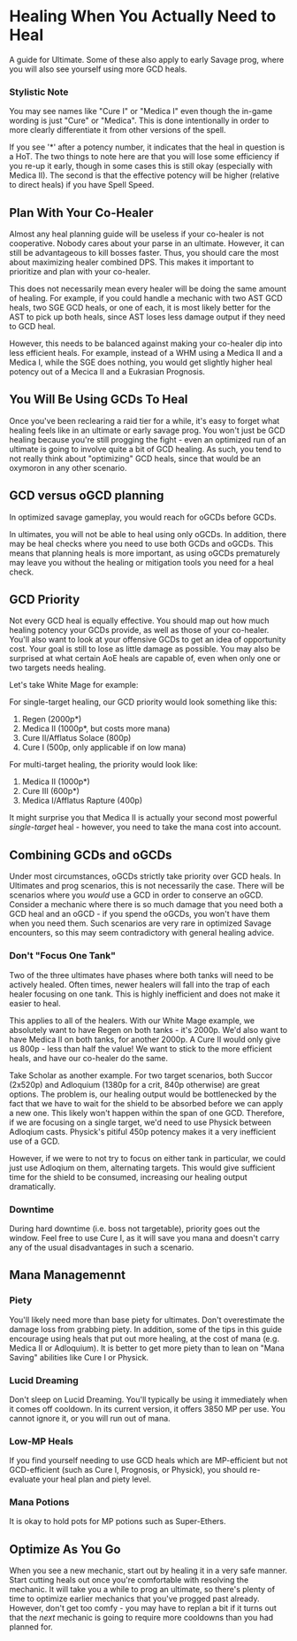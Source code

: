 # Healing When You Actually Need to Heal

[//]: # (TODO: make this intro better)
A guide for Ultimate. Some of these also apply to early Savage prog, where you will also see yourself using more GCD
heals.

### Stylistic Note

You may see names like "Cure I" or "Medica I" even though the in-game wording is just "Cure" or "Medica". This is done
intentionally in order to more clearly differentiate it from other versions of the spell.

If you see '*' after a potency number, it indicates that the heal in question is a HoT. The two things to note here are
that you will lose some efficiency if you re-up it early, though in some cases this is still okay (especially with
Medica II). The second is that the effective potency will be higher (relative to direct heals) if you have Spell Speed.

## Plan With Your Co-Healer

Almost any heal planning guide will be useless if your co-healer is not cooperative. Nobody cares about your parse in an
ultimate. However, it can still be advantageous to kill bosses faster. Thus, you should care the most about maximizing
healer combined DPS. This makes it important to prioritize and plan with your co-healer.

This does not necessarily mean every healer will be doing the same amount of healing. For example, if you could handle a
mechanic with two AST GCD heals, two SGE GCD heals, or one of each, it is most likely better for the AST to pick up both
heals, since AST loses less damage output if they need to GCD heal. 

However, this needs to be balanced against making your co-healer dip into less efficient heals. For example, instead 
of a WHM using a Medica II and a Medica I, while the SGE does nothing, you would get slightly higher heal potency 
out of a Mecica II and a Eukrasian Prognosis.

## You Will Be Using GCDs To Heal

Once you've been reclearing a raid tier for a while, it's easy to forget what healing feels like in an ultimate or early
savage prog. You won't just be GCD healing because you're still progging the fight - even an optimized run of an
ultimate is going to involve quite a bit of GCD healing. As such, you tend to not really think about "optimizing"
GCD heals, since that would be an oxymoron in any other scenario.

## GCD versus oGCD planning

In optimized savage gameplay, you would reach for oGCDs before GCDs.

In ultimates, you will not be able to heal using only oGCDs. In addition, there may be heal checks where you need to use
both GCDs and oGCDs. This means that planning heals is more important, as using oGCDs prematurely may leave you without
the healing or mitigation tools you need for a heal check.

## GCD Priority

Not every GCD heal is equally effective. You should map out how much healing potency your GCDs provide, as well as those
of your co-healer. You'll also want to look at your offensive GCDs to get an idea of opportunity cost. Your goal is
still to lose as little damage as possible. You may also be surprised at what certain AoE heals are capable of, even
when only one or two targets needs healing.

Let's take White Mage for example:

For single-target healing, our GCD priority would look something like this:

1. Regen (2000p*)
2. Medica II (1000p*, but costs more mana)
3. Cure II/Afflatus Solace (800p)
4. Cure I (500p, only applicable if on low mana)

For multi-target healing, the priority would look like:

1. Medica II (1000p*)
2. Cure III (600p*)
3. Medica I/Afflatus Rapture (400p)

It might surprise you that Medica II is actually your second most powerful *single-target* heal - however, you need to
take the mana cost into account.

## Combining GCDs and oGCDs

Under most circumstances, oGCDs strictly take priority over GCD heals. In Ultimates and prog scenarios, this is not 
necessarily the case. There will be scenarios where you *would* use a GCD in order to conserve an oGCD. Consider a 
mechanic where there is so much damage that you need both a GCD heal and an oGCD - if you spend the oGCDs, you won't 
have them when you need them. Such scenarios are very rare in optimized Savage encounters, so this may seem 
contradictory with general healing advice.

### Don't "Focus One Tank"

Two of the three ultimates have phases where both tanks will need to be actively healed. Often times, newer healers will
fall into the trap of each healer focusing on one tank. This is highly inefficient and does not make it easier to heal.

This applies to all of the healers. With our White Mage example, we absolutely want to have Regen on both tanks - it's
2000p. We'd also want to have Medica II on both tanks, for another 2000p. A Cure II would only give us 800p - less than
half the value! We want to stick to the more efficient heals, and have our co-healer do the same.

Take Scholar as another example. For two target scenarios, both Succor (2x520p) and Adloquium (1380p for a crit, 840p
otherwise) are great options. The problem is, our healing output would be bottlenecked by the fact that we have to wait
for the shield to be absorbed before we can apply a new one. This likely won't happen within the span of one GCD.
Therefore, if we are focusing on a single target, we'd need to use Physick between Adloqium casts. Physick's pitiful
450p potency makes it a very inefficient use of a GCD.

However, if we were to not try to focus on either tank in particular, we could just use Adloqium on them, alternating
targets. This would give sufficient time for the shield to be consumed, increasing our healing output dramatically.

### Downtime

During hard downtime (i.e. boss not targetable), priority goes out the window. Feel free to use Cure I, as it will save
you mana and doesn't carry any of the usual disadvantages in such a scenario.

## Mana Managemennt

### Piety

You'll likely need more than base piety for ultimates. Don't overestimate the damage loss from grabbing piety. In
addition, some of the tips in this guide encourage using heals that put out more healing, at the cost of mana (e.g.
Medica II or Adloquium). It is better to get more piety than to lean on "Mana Saving" abilities like Cure I or Physick.

### Lucid Dreaming

Don't sleep on Lucid Dreaming. You'll typically be using it immediately when it comes off cooldown. In its current
version, it offers 3850 MP per use. You cannot ignore it, or you will run out of mana.

### Low-MP Heals

If you find yourself needing to use GCD heals which are MP-efficient but not GCD-efficient (such as Cure I, Prognosis,
or Physick), you should re-evaluate your heal plan and piety level.

### Mana Potions

It is okay to hold pots for MP potions such as Super-Ethers.

## Optimize As You Go

When you see a new mechanic, start out by healing it in a very safe manner. Start cutting heals out once you're
comfortable with resolving the mechanic. It will take you a while to prog an ultimate, so there's plenty of time to
optimize earlier mechanics that you've progged past already. However, don't get too comfy - you may have to replan a bit
if it turns out that the *next* mechanic is going to require more cooldowns than you had planned for.